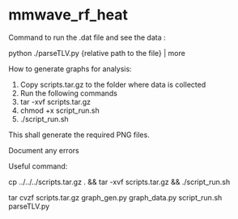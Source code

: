 # mmwave_rf_heat

Command to run the .dat file and see the data :

python ./parseTLV.py {relative path to the file} | more

How to generate graphs for analysis:
1. Copy scripts.tar.gz to the folder where data is collected
2. Run the following commands
4. tar -xvf scripts.tar.gz
3. chmod +x script_run.sh
4. ./script_run.sh

This shall generate the required PNG files. 

Document any errors

Useful command:

cp ../../../scripts.tar.gz . && tar -xvf scripts.tar.gz && ./script_run.sh

tar cvzf scripts.tar.gz graph_gen.py graph_data.py script_run.sh parseTLV.py




